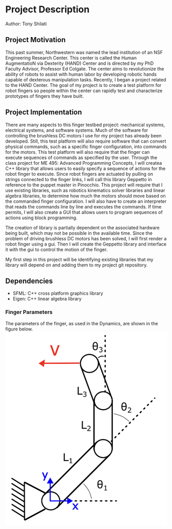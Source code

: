 # Project Description
Author: Tony Shilati

## Project Motivation
This past summer, Northwestern was named the lead institution of an NSF Engineering Research Center. This center is called the Human AugmentatioN via Dexterity (HAND) Center and is directed by my PhD Faculty Advisor, Professor Ed Colgate. The center aims to revolutionize the ability of robots to assist with human labor by developing robotic hands capable of dexterous manipulation tasks. Recently, I began a project related to the HAND Center. The goal of my project is to create a test platform for robot fingers so people within the center can rapidly test and characterize prototypes of fingers they have built. 

## Project Implementation
There are many aspects to this finger testbed project: mechanical systems, electrical systems, and software systems. Much of the software for controlling the brushless DC motors I use for my project has already been developed. Still, this test platform will also require software that can convert physical commands, such as a specific finger configuration, into commands for the motors. This test platform will also require that the finger can execute sequences of commands as specified by the user. Through the class project for ME 495: Advanced Programming Concepts, I will createa C++ library that allows users to easily specify a sequence of actions for the robot finger to execute. Since robot fingers are actuated by pulling on strings connected to the finger links, I will call this library Geppetto in reference to the puppet master in Pinocchio. This project will require that I use existing libraries, such as robotics kinematics solver libraries and linear algebra libraries, to determine how much the motors should move based on the commanded finger configuration. I will also have to create an interpreter that reads the commands line by line and executes the commands. If time permits, I will also create a GUI that allows users to program sequences of actions using block programming.

The creation of library is partially dependent on the associated hardware being built, which may not be possible in the available time. Since the problem of driving brushless DC motors has been solved, I will first render a robot finger using a gui. Then I will create the Geppetto library and interface it with the gui to control the motion of the finger. 

My first step in this project will be identifying existing libraries that my library will depend on and adding them to my project git repository. 

## Dependencies

- SFML: C++ cross platform graphics library
- Eigen: C++ linear algebra library

### Finger Parameters
The parameters of the finger, as used in the Dynamics, are shown in the figure below.
![Finger Parameters](media/Finger%20Parameters.png)
